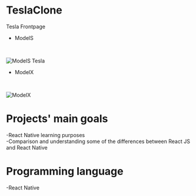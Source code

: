 # TeslaClone

Tesla Frontpage

- ModelS 
<br>

![ModelS Tesla](https://user-images.githubusercontent.com/91989821/181110370-714b2990-1281-44de-b626-e1037d73a8c1.png)
<br>

- ModelX
<br>

![ModelX](https://user-images.githubusercontent.com/91989821/181110444-01684005-db2e-4d24-b4f9-0a10fafb7914.png)
<br>

# Projects' main goals
-React Native learning purposes
<br>
-Comparison and understanding some of the differences between React JS and React Native

# Programming language
-React Native
<br>
